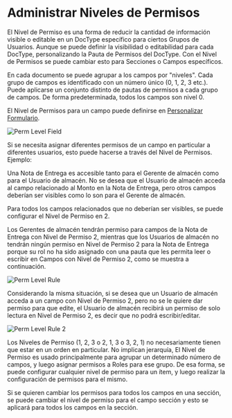 <!-- add-breadcrumbs -->
# Administrar Niveles de Permisos 

El Nivel de Permiso es una forma de reducir la cantidad de información visible o editable en un DocType específico para ciertos Grupos de Usuarios. Aunque se puede definir la visibilidad o editabilidad para cada DocType, personalizando la Pauta de Permisos del DocType. Con el Nivel de Permisos se puede cambiar esto para Secciones o Campos específicos. 

En cada documento se puede agrupar a los campos por "niveles". Cada grupo de campos es identificado con un número único (0, 1, 2, 3 etc.). Puede aplicarse un conjunto distinto de pautas de permisos a cada grupo de campos. De forma predeterminada, todos los campos son nivel 0.

El Nivel de Permisos para un campo puede definirse en [Personalizar Formulario](/docs/user/manual/en/customize-erpnext/customize-form).

<img alt="Perm Level Field" class="screenshot" src="{{docs_base_url}}/assets/img/articles/perm-level-1.gif">

Si se necesita asignar diferentes permisos de un campo en particular a diferentes usuarios, esto puede hacerse a través del Nivel de Permisos. Ejemplo:

Una Nota de Entrega es accesible tanto para el Gerente de almacén como para el Usuario de almacén. No se desea que el Usuario de almacén acceda al campo relacionado al Monto en la Nota de Entrega, pero otros campos deberían ser visibles como lo son para el Gerente de almacén. 

Para todos los campos relacionados que no deberían ser visibles, se puede configurar el Nivel de Permiso en 2. 

Los Gerentes de almacén tendrán permiso para campos de la Nota de Entrega con Nivel de Permiso 2, mientras que los Usuarios de almacén no tendrán ningún permiso en Nivel de Permiso 2 para la Nota de Entrega porque su rol no ha sido asignado con una pauta que les permita leer o escribir en Campos con Nivel de Permiso 2, como se muestra a continuación.

<img alt="Perm Level Rule" class="screenshot" src="{{docs_base_url}}/assets/img/articles/perm-level-2.png">

Considerando la misma situación, si se desea que un Usuario de almacén acceda a un campo con Nivel de Permiso 2, pero no se le quiere dar permiso para que edite, el Usuario de almacén recibirá un permiso de solo lectura en Nivel de Permiso 2, es decir que no podrá escribir/editar. 

<img alt="Perm Level Rule 2" class="screenshot" src="{{docs_base_url}}/assets/img/articles/perm-level-3.png">

Los Niveles de Permiso (1, 2, 3 o 2, 1, 3 o 3, 2, 1) no necesariamente tienen que estar en un orden en particular. No implican jerarquía, El Nivel de Permiso es usado principalmente para agrupar un determinado número de campos, y luego asignar permisos a Roles para ese grupo. De esa forma, se puede configurar cualquier nivel de permiso para un ítem, y luego realizar la configuración de permisos para el mismo.

Si se quieren cambiar los permisos para todos los campos en una sección, se puede cambiar el nivel de permiso para el campo sección y esto se aplicará para todos los campos en la sección. 

<!-- markdown -->
